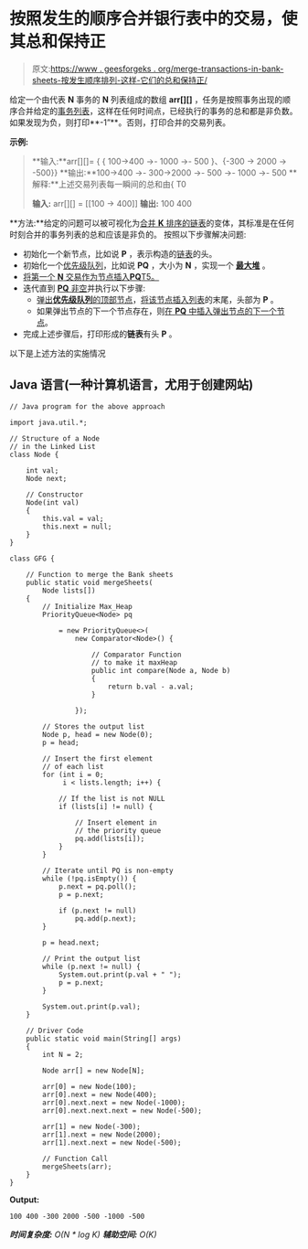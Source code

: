 # 按照发生的顺序合并银行表中的交易，使其总和保持正

> 原文:[https://www . geesforgeks . org/merge-transactions-in-bank-sheets-按发生顺序排列-这样-它们的总和保持正/](https://www.geeksforgeeks.org/merge-transactions-in-bank-sheets-in-the-order-of-their-occurrence-such-that-their-sum-remains-positive/)

给定一个由代表 **N** 事务的 **N** 列表组成的数组 **arr[][]** ，任务是按照事务出现的顺序合并给定的[事务列表](https://www.geeksforgeeks.org/list-cpp-stl/)，这样在任何时间点，已经执行的事务的总和都是非负数。如果发现为负，则打印**-1”**。否则，打印合并的交易列表。

**示例:**

> **输入:**arr[][]= { { 100→400 →- 1000 →- 500 }、{-300 → 2000 → -500}}
> **输出:**100→400 →- 300→2000 →- 500 →- 1000 →- 500
> **解释:**上述交易列表每一瞬间的总和由{ T0
> 
> **输入:** arr[][] = [[100 → 400]]
> **输出:** 100 400

**方法:**给定的问题可以被可视化为[合并 **K** 排序的链表](https://www.geeksforgeeks.org/merge-k-sorted-linked-lists-set-2-using-min-heap/)的变体，其标准是在任何时刻合并的事务列表的总和应该是非负的。
按照以下步骤解决问题:

*   初始化一个新节点，比如说 **P** ，表示构造的[链表](https://www.geeksforgeeks.org/data-structures/linked-list/)的头。
*   初始化一个[优先级队列](https://www.geeksforgeeks.org/priority-queue-set-1-introduction/)，比如说 **PQ** ，大小为 **N** ，实现一个 [**最大堆**](https://www.geeksforgeeks.org/heap-data-structure/) 。
*   [将第一个 **N** 交易作为节点插入**PQ**T5。](https://www.geeksforgeeks.org/priority_queuepush-priority_queuepop-c-stl/)
*   迭代直到 [**PQ** 非空](https://www.geeksforgeeks.org/priority_queueempty-priority_queuesize-c-stl/)并执行以下步骤:
    *   [弹出**优先级队列**的顶部节点](https://www.geeksforgeeks.org/priority_queuepush-priority_queuepop-c-stl/)，[将该节点插入列表](https://www.geeksforgeeks.org/linked-list-set-2-inserting-a-node/)的末尾，头部为 **P** 。
    *   如果弹出节点的下一个节点存在，则[在 **PQ** 中插入弹出节点的下一个节点](https://www.geeksforgeeks.org/priority_queuepush-priority_queuepop-c-stl/)。
*   完成上述步骤后，打印形成的**链表**有头 **P** 。

以下是上述方法的实施情况

## Java 语言(一种计算机语言，尤用于创建网站)

```
// Java program for the above approach

import java.util.*;

// Structure of a Node
// in the Linked List
class Node {

    int val;
    Node next;

    // Constructor
    Node(int val)
    {
        this.val = val;
        this.next = null;
    }
}

class GFG {

    // Function to merge the Bank sheets
    public static void mergeSheets(
        Node lists[])
    {
        // Initialize Max_Heap
        PriorityQueue<Node> pq

            = new PriorityQueue<>(
                new Comparator<Node>() {

                    // Comparator Function
                    // to make it maxHeap
                    public int compare(Node a, Node b)
                    {
                        return b.val - a.val;
                    }

                });

        // Stores the output list
        Node p, head = new Node(0);
        p = head;

        // Insert the first element
        // of each list
        for (int i = 0;
             i < lists.length; i++) {

            // If the list is not NULL
            if (lists[i] != null) {

                // Insert element in
                // the priority queue
                pq.add(lists[i]);
            }
        }

        // Iterate until PQ is non-empty
        while (!pq.isEmpty()) {
            p.next = pq.poll();
            p = p.next;

            if (p.next != null)
                pq.add(p.next);
        }

        p = head.next;

        // Print the output list
        while (p.next != null) {
            System.out.print(p.val + " ");
            p = p.next;
        }

        System.out.print(p.val);
    }

    // Driver Code
    public static void main(String[] args)
    {
        int N = 2;

        Node arr[] = new Node[N];

        arr[0] = new Node(100);
        arr[0].next = new Node(400);
        arr[0].next.next = new Node(-1000);
        arr[0].next.next.next = new Node(-500);

        arr[1] = new Node(-300);
        arr[1].next = new Node(2000);
        arr[1].next.next = new Node(-500);

        // Function Call
        mergeSheets(arr);
    }
}
```

**Output:** 

```
100 400 -300 2000 -500 -1000 -500
```

***时间复杂度:** O(N * log K)*
***辅助空间:** O(K)*